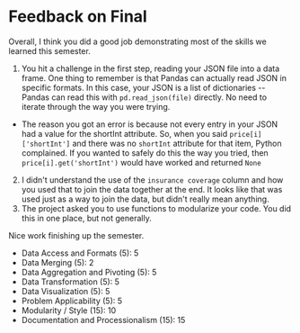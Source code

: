# Feedback on Final

Overall, I think you did a good job demonstrating most of the skills we learned this semester.
1. You hit a challenge in the first step, reading your JSON file into a data frame. One thing to remember is that Pandas can actually read JSON in specific formats.  In this case, your JSON is a list of dictionaries -- Pandas can read this with `pd.read_json(file)` directly.  No need to iterate through the way you were trying. 
 * The reason you got an error is because not every entry in your JSON had a value for the shortInt attribute.  So, when you said `price[i]['shortInt']` and there was no `shortInt` attribute for that item, Python complained.  If you wanted to safely do this the way you tried, then `price[i].get('shortInt')` would have worked and returned `None`
2. I didn't understand the use of the `insurance coverage` column and how you used that to join the data together at the end.  It looks like that was used just as a way to join the data, but didn't really mean anything.
3. The project asked you to use functions to modularize your code. You did this in one place, but not generally.

Nice work finishing up the semester.

* Data Access and Formats (5): 5
* Data Merging (5): 2
* Data Aggregation and Pivoting (5): 5
* Data Transformation (5): 5
* Data Visualization (5): 5
* Problem Applicability (5): 5
* Modularity / Style (15): 10
* Documentation and Processionalism (15): 15

